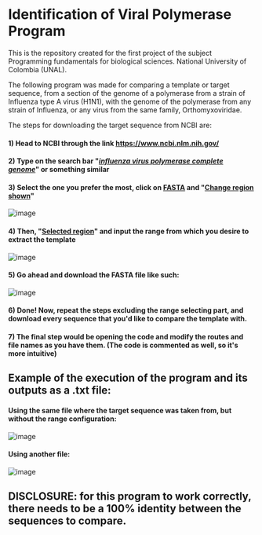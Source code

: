 # Identification of Viral Polymerase Program
This is the repository created for the first project of the subject Programming fundamentals for biological sciences.
National University of Colombia (UNAL).

The following program was made for comparing a template or target sequence, 
from a section of the genome of a polymerase from a strain of Influenza type A virus (H1N1),
with the genome of the polymerase from any strain of Influenza, or any virus from the same family, Orthomyxoviridae.

The steps for downloading the target sequence from NCBI are:
#### 1) Head to NCBI through the link https://www.ncbi.nlm.nih.gov/
#### 2) Type on the search bar "<ins>_influenza virus polymerase complete genome_</ins>" or something similar
#### 3) Select the one you prefer the most, click on <ins>FASTA</ins> and "<ins>Change region shown</ins>"
![image](https://github.com/user-attachments/assets/278c5098-ace4-445f-826d-732fff8d18b0)
#### 4) Then, "<ins>Selected region</ins>" and input the range from which you desire to extract the template
![image](https://github.com/user-attachments/assets/ebff3b41-40f9-4139-ac56-6080eecfd4e4)
#### 5) Go ahead and download the FASTA file like such:
![image](https://github.com/user-attachments/assets/dc0ebe4a-886a-4db2-8a15-206333cbefbf)
#### 6) Done! Now, repeat the steps excluding the range selecting part, and download every sequence that you'd like to compare the template with.
#### 7) The final step would be opening the code and modify the routes and file names as you have them. (The code is commented as well, so it's more intuitive)

## Example of the execution of the program and its outputs as a .txt file:

#### Using the same file where the target sequence was taken from, but without the range configuration:
![image](https://github.com/user-attachments/assets/3f833014-e6a4-478d-9a64-ee182a6a702e)


#### Using another file:
![image](https://github.com/user-attachments/assets/569f6c15-24e9-421c-a390-f80bfce544f3)





## DISCLOSURE: for this program to work correctly, there needs to be a 100% identity between the sequences to compare.
